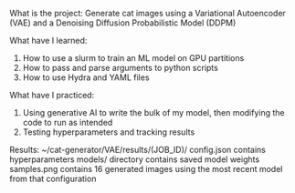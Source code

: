 What is the project:
Generate cat images using a Variational Autoencoder (VAE) and a Denoising Diffusion Probabilistic Model (DDPM)

What have I learned:
1. How to use a slurm to train an ML model on GPU partitions
2. How to pass and parse arguments to python scripts
3. How to use Hydra and YAML files

What have I practiced:
1. Using generative AI to write the bulk of my model, then modifying the code to run as intended
2. Testing hyperparameters and tracking results

Results: ~/cat-generator/VAE/results/(JOB_ID)/
    config.json contains hyperparameters
    models/ directory contains saved model weights
    samples.png contains 16 generated images using the most recent model from that configuration
